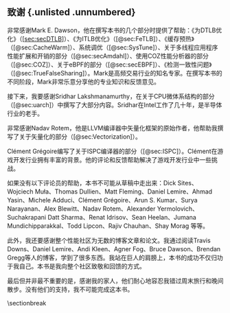 ## 致谢 {.unlisted .unnumbered}

非常感谢Mark E. Dawson，他在撰写本书的几个部分时提供了帮助：《为DTLB优化》（[[sec:secDTLB](../8-Optimizing-Memory-Accesses/8-4_Reducing_DTLB_misses_cn.md#sec:secDTLB)]）、《为ITLB优化》（[@sec:FeTLB]）、《缓存预热》（[@sec:CacheWarm]）、系统调优（[@sec:SysTune]）、关于多线程应用程序性能扩展和开销的部分（[@sec:secAmdahl]）、使用COZ性能分析器的部分（[@sec:COZ]）、关于eBPF的部分（[@sec:secEBPF]）、《检测一致性问题》（[@sec:TrueFalseSharing]）。Mark是高频交易行业的知名专家。在撰写本书的不同阶段，Mark非常乐意分享他的专业知识和反馈意见。

接下来，我要感谢Sridhar Lakshmanamurthy，在关于CPU微体系结构的部分（[@sec:uarch]）中撰写了大部分内容。Sridhar在Intel工作了几十年，是半导体行业的老手。

非常感谢Nadav Rotem，他是LLVM编译器中矢量化框架的原始作者，他帮助我撰写了关于矢量化的部分（[@sec:Vectorization]）。

Clément Grégoire编写了关于ISPC编译器的部分（[@sec:ISPC]）。Clément在游戏开发行业拥有丰富的背景。他的评论和反馈帮助解决了游戏开发行业中一些挑战。

如果没有以下评论员的帮助，本书不可能从草稿中走出来：Dick Sites、Wojciech Muła、Thomas Dullien、Matt Fleming、Daniel Lemire、Ahmad Yasin、Michele Adduci、Clément Grégoire、Arun S. Kumar、Surya Narayanan、Alex Blewitt、Nadav Rotem、Alexander Yermolovich、Suchakrapani Datt Sharma、Renat Idrisov、Sean Heelan、Jumana Mundichipparakkal、Todd Lipcon、Rajiv Chauhan、Shay Morag 等等。

此外，我还要感谢整个性能社区为无数的博客文章和论文。我通过阅读Travis Downs、Daniel Lemire、Andi Kleen、Agner Fog、Bruce Dawson、Brendan Gregg等人的博客，学到了很多东西。我站在巨人的肩膀上，本书的成功不仅归功于我自己。本书是我向整个社区致敬和回馈的方式。

最后但并非最不重要的是，感谢我的家人，他们耐心地容忍我错过周末旅行和晚间散步。没有他们的支持，我不可能完成这本书。

\sectionbreak

